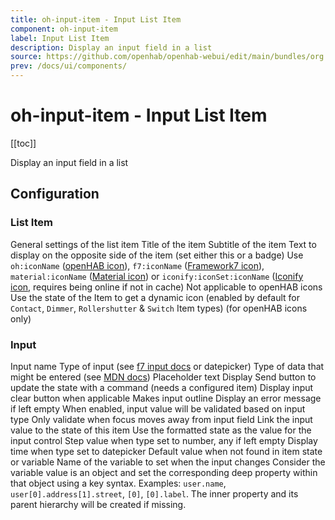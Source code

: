 ```yaml
---
title: oh-input-item - Input List Item
component: oh-input-item
label: Input List Item
description: Display an input field in a list
source: https://github.com/openhab/openhab-webui/edit/main/bundles/org.openhab.ui/doc/components/oh-input-item.md
prev: /docs/ui/components/
---
```


# oh-input-item - Input List Item

<!-- Put a screenshot here if relevant:
![](./images/oh-input-item/header.jpg)
-->

[[toc]]

<!-- Note: you can overwrite the definition-provided description and add your own intro/additional sections instead -->
<!-- DO NOT REMOVE the following comments if you intend to keep the definition-provided description -->
<!-- GENERATED componentDescription -->
Display an input field in a list
<!-- GENERATED /componentDescription -->

## Configuration

<!-- DO NOT REMOVE the following comments -->
<!-- GENERATED props -->
### List Item
<div class="props">
<PropGroup name="listitem" label="List Item">
  General settings of the list item
<PropBlock type="TEXT" name="title" label="Title">
  <PropDescription>
    Title of the item
  </PropDescription>
</PropBlock>
<PropBlock type="TEXT" name="subtitle" label="Subtitle">
  <PropDescription>
    Subtitle of the item
  </PropDescription>
</PropBlock>
<PropBlock type="TEXT" name="after" label="After">
  <PropDescription>
    Text to display on the opposite side of the item (set either this or a badge)
  </PropDescription>
</PropBlock>
<PropBlock type="TEXT" name="icon" label="Icon">
  <PropDescription>
    Use <code>oh:iconName</code> (<a class="external text-color-blue" target="_blank" href="https://www.openhab.org/link/icons">openHAB icon</a>), <code>f7:iconName</code> (<a class="external text-color-blue" target="_blank" href="https://framework7.io/icons/">Framework7 icon</a>), <code>material:iconName</code> (<a class="external text-color-blue" target="_blank" href="https://jossef.github.io/material-design-icons-iconfont/">Material icon</a>) or <code>iconify:iconSet:iconName</code> (<a class="external text-color-blue" target="_blank" href="https://icon-sets.iconify.design">Iconify icon</a>, requires being online if not in cache)
  </PropDescription>
</PropBlock>
<PropBlock type="TEXT" name="iconColor" label="Icon Color">
  <PropDescription>
    Not applicable to openHAB icons
  </PropDescription>
</PropBlock>
<PropBlock type="BOOLEAN" name="iconUseState" label="Icon depends on state">
  <PropDescription>
    Use the state of the Item to get a dynamic icon (enabled by default for <code>Contact</code>, <code>Dimmer</code>, <code>Rollershutter</code> & <code>Switch</code> Item types) (for openHAB icons only)
  </PropDescription>
</PropBlock>
</PropGroup>
</div>

### Input
<div class="props">
<PropGroup name="input" label="Input">
<PropBlock type="TEXT" name="name" label="Name">
  <PropDescription>
    Input name
  </PropDescription>
</PropBlock>
<PropBlock type="TEXT" name="type" label="Type">
  <PropDescription>
    Type of input (see <a class="external text-color-blue" target="_blank" href="https://framework7.io/docs/inputs.html#supported-inputs">f7 input docs</a> or datepicker)
  </PropDescription>
</PropBlock>
<PropBlock type="TEXT" name="inputmode" label="Input Mode">
  <PropDescription>
    Type of data that might be entered (see <a class="external text-color-blue" target="_blank" href="https://developer.mozilla.org/en-US/docs/Web/HTML/Global_attributes/inputmode">MDN docs</a>)
  </PropDescription>
</PropBlock>
<PropBlock type="TEXT" name="placeholder" label="Placeholder">
  <PropDescription>
    Placeholder text
  </PropDescription>
</PropBlock>
<PropBlock type="BOOLEAN" name="sendButton" label="Send button">
  <PropDescription>
    Display Send button to update the state with a command (needs a configured item)
  </PropDescription>
</PropBlock>
<PropBlock type="BOOLEAN" name="clearButton" label="Clear button">
  <PropDescription>
    Display input clear button when applicable
  </PropDescription>
</PropBlock>
<PropBlock type="BOOLEAN" name="outline" label="Outline">
  <PropDescription>
    Makes input outline
  </PropDescription>
</PropBlock>
<PropBlock type="BOOLEAN" name="required" label="Required">
  <PropDescription>
    Display an error message if left empty
  </PropDescription>
</PropBlock>
<PropBlock type="BOOLEAN" name="validate" label="Validate">
  <PropDescription>
    When enabled, input value will be validated based on input type
  </PropDescription>
</PropBlock>
<PropBlock type="BOOLEAN" name="validate-on-blur" label="Validate on blur">
  <PropDescription>
    Only validate when focus moves away from input field
  </PropDescription>
</PropBlock>
<PropBlock type="TEXT" name="item" label="Item" context="item">
  <PropDescription>
    Link the input value to the state of this item
  </PropDescription>
</PropBlock>
<PropBlock type="BOOLEAN" name="useDisplayState" label="Use Display State">
  <PropDescription>
    Use the formatted state as the value for the input control
  </PropDescription>
</PropBlock>
<PropBlock type="DECIMAL" name="step" label="Step">
  <PropDescription>
    Step value when type set to number, any if left empty
  </PropDescription>
</PropBlock>
<PropBlock type="BOOLEAN" name="showTime" label="Show time">
  <PropDescription>
    Display time when type set to datepicker
  </PropDescription>
</PropBlock>
<PropBlock type="TEXT" name="defaultValue" label="Default value">
  <PropDescription>
    Default value when not found in item state or variable
  </PropDescription>
</PropBlock>
<PropBlock type="TEXT" name="variable" label="Variable">
  <PropDescription>
    Name of the variable to set when the input changes
  </PropDescription>
</PropBlock>
<PropBlock type="TEXT" name="variableKey" label="Variable Key">
  <PropDescription>
    Consider the variable value is an object and set the corresponding deep property within that object using a key syntax. Examples: <code>user.name</code>, <code>user[0].address[1].street</code>, <code>[0]</code>, <code>[0].label</code>. The inner property and its parent hierarchy will be created if missing.
  </PropDescription>
</PropBlock>
</PropGroup>
</div>


<!-- GENERATED /props -->

<!-- If applicable describe how properties are forwarded to a underlying component from Framework7, ECharts, etc.:
### Inherited Properties

-->

<!-- If applicable describe the slots recognized by the component and what they represent:
### Slots

#### `default`

The contents of the oh-input-item.

-->

<!-- Add as many examples as desired - put the YAML in a details container when it becomes too long (~150/200+ lines):
## Examples

### Example 1

![](./images/oh-input-item/example1.jpg)

```yaml
component: oh-input-item
config:
  prop1: value1
  prop2: value2
```

### Example 2

![](./images/oh-input-item/example2.jpg)

::: details YAML
```yaml
component: oh-input-item
config:
  prop1: value1
  prop2: value2
slots
```
:::

-->

<!-- Try to clean up URLs to the forum (https://community.openhab.org/t/<threadID>[/<postID>] should suffice)
## Community Resources

- [Community Post 1](https://community.openhab.org/t/12345)
- [Community Post 2](https://community.openhab.org/t/23456)
-->
